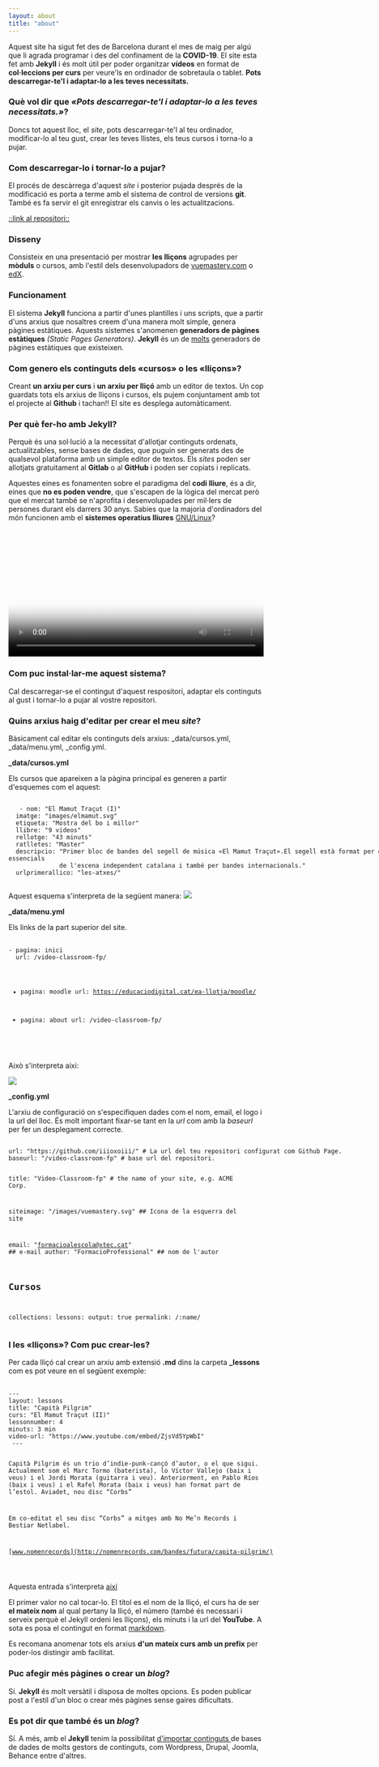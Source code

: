 ```yaml
---
layout: about
title: "about"
---
```


Aquest site ha sigut fet des de Barcelona durant el mes de maig per algú que li agrada programar i des del confinament de la **COVID-19**. El site esta fet amb **Jekyll** i és molt útil per poder organitzar **vídeos** en format de **col·leccions per curs** per veure'ls en ordinador de sobretaula o tablet. **Pots descarregar-te'l i adaptar-lo a les teves necessitats.**

### Què vol dir que *«Pots descarregar-te'l i adaptar-lo a les teves necessitats.»*?
Doncs tot aquest lloc, el *site*, pots descarregar-te'l al teu ordinador, modificar-lo al teu gust, crear les teves llistes, els teus cursos i torna-lo a pujar.

### Com descarregar-lo i tornar-lo a pujar?
El procés de descàrrega d'aquest *site* i posterior pujada després de la modificació es porta a terme amb el sistema de control de versions **git**. També es fa servir el git enregistrar els canvis o les actualitzacions.

[::link al repositori::](https://github.com/iiioxoiii/video-classroom-fp)


### Disseny

Consisteix en una presentació per mostrar **les lliçons** agrupades per **mòduls** o cursos,  amb l'estil dels desenvolupadors de [vuemastery.com](https://www.vuemastery.com/) o [edX](https://www.edx.org/).  

### Funcionament

El sistema **Jekyll** funciona a partir d'unes plantilles i uns scripts, que a partir d'uns arxius que nosaltres creem
d'una manera molt simple,  genera pàgines estàtiques. Aquests sistemes s'anomenen **generadors de pàgines estàtiques** *(Static Pages Generators)*. **Jekyll** és un de [molts](https://www.staticgen.com/) generadors de pàgines estàtiques que existeixen.

### Com genero els continguts dels «cursos» o les «lliçons»?

Creant **un arxiu per curs** i **un arxiu per lliçó** amb un editor de textos. Un cop guardats tots els arxius de lliçons i cursos, els pujem conjuntament amb tot el projecte al **Github** i tachan!! El site es desplega automàticament.


### Per què fer-ho amb Jekyll?

Perquè és una sol·lució a la necessitat d'allotjar continguts ordenats, actualitzables, sense bases de dades, que puguin ser generats des de qualsevol plataforma amb un simple editor de textos. Els *sites* poden ser allotjats gratuitament al **Gitlab** o al **GitHub** i poden ser copiats i replicats.

Aquestes eines es fonamenten sobre el paradigma del **codi lliure**, és a dir, eines que **no es poden vendre**, que s'escapen de la lògica del mercat però que el mercat també se n'aprofita i desenvolupades per mil·lers de persones durant els darrers 30 anys. Sabies que la majoria d'ordinadors del món funcionen amb el **sistemes operatius lliures** [GNU/Linux](https://www.gnu.org/)?

<video style="width: 100%;" controls="controls" poster="//static.fsf.org/nosvn/FSF30-video/fsf30-poster.png" crossorigin="anonymous">
<source src="//static.fsf.org/nosvn/FSF30-video/FSF_30_720p.webm" type="video/webm">
<track kind="subtitles" label="Català" srclang="ca" src="https://raw.githubusercontent.com/iiioxoiii/translations/master/FSF_30_ca.vtt" default="default">
<track kind="subtitles" label="English" srclang="en" src="//static.fsf.org/nosvn/FSF30-video/captions/FSF_30_720p.en.vtt" default="default">
<track kind="subtitles" label="Spanish" srclang="es" src="//static.fsf.org/nosvn/FSF30-video/captions/FSF_30_es.vtt">
<track kind="subtitles" label="French" srclang="fr" src="//static.fsf.org/nosvn/FSF30-video/captions/FSF_30_720p.fr.vtt">
<track kind="subtitles" label="German" srclang="en" src="//static.fsf.org/nosvn/FSF30-video/captions/FSF_30_720p.de.vtt">
<track kind="subtitles" label="русский" srclang="ru" src="//static.fsf.org/nosvn/FSF30-video/captions/FSF_30_720p.ru.vtt">
<track kind="subtitles" label="italiano" srclang="it" src="//static.fsf.org/nosvn/FSF30-video/captions/FSF_30_720p.it.vtt">
<track kind="subtitles" label="português" srclang="pt" src="//static.fsf.org/nosvn/FSF30-video/captions/FSF_30_720p.pt.vtt">
<track kind="subtitles" label="српски" srclang="sr" src="//static.fsf.org/nosvn/FSF30-video/captions/FSF_30_720p.sr.vtt">
<track kind="subtitles" label="fārsi" srclang="fa" src="//static.fsf.org/nosvn/FSF30-video/captions/FSF_30_720p.fa.vtt">
<track kind="subtitles" label="nederlands" srclang="nl" src="//static.fsf.org/nosvn/FSF30-video/captions/FSF_30_720p.nl.vtt">
<track kind="subtitles" label="magyar" srclang="hu" src="//static.fsf.org/nosvn/FSF30-video/captions/FSF_30_720p.hu.vtt">
<track kind="subtitles" label="svenska" srclang="se" src="//static.fsf.org/nosvn/FSF30-video/captions/FSF_30_720p.se.vtt">
<track kind="subtitles" label="română" srclang="ro" src="//static.fsf.org/nosvn/FSF30-video/captions/FSF_30_720p.ro.vtt">
<track kind="subtitles" label="lietuvių" srclang="lt" src="//static.fsf.org/nosvn/FSF30-video/captions/FSF_30_720p.lt.vtt">
<track kind="subtitles" label="hebrew" srclang="lt" src="//static.fsf.org/nosvn/FSF30-video/captions/FSF_30_720p.he.vtt">
<track kind="subtitles" label="português do Brasil" srclang="pt-br" src="//static.fsf.org/nosvn/FSF30-video/captions/FSF_30_720p.pt-br.vtt">
<track kind="subtitles" label="chinese" srclang="lt" src="//static.fsf.org/nosvn/FSF30-video/captions/FSF_30_720p.zh-cn.vtt">
</video>


### Com puc instal·lar-me aquest sistema?

Cal descarregar-se el contingut d'aquest respositori, adaptar els continguts al gust i tornar-lo a pujar al vostre repositori.

### Quins arxius haig d'editar per crear el meu *site*?

Bàsicament cal editar els continguts dels arxius: \_data/cursos.yml, \_data/menu.yml, \_config.yml. 

**_data/cursos.yml**

Els cursos que apareixen a la pàgina principal es generen a partir d'esquemes com el aquest:

<div class="hljs" style="width: 800px;"><pre style="
    margin-top: 0px;
    margin-bottom: 0px;
"><code class="plaintext" >
   - nom: "El Mamut Traçut (I)"
  imatge: "images/elmamut.svg"
  etiqueta: "Mostra del bo i millor"
  llibre: "9 videos"
  rellotge: "43 minuts"
  ratlletes: "Master"
  descripcio: "Primer bloc de bandes del segell de música «El Mamut Traçut».El segell està format per grups essencials
              de l'escena independent catalana i també per bandes internacionals." 
  urlprimerallico: "les-atxes/"
 </code></pre>
</div>

Aquest esquema s'interpreta de la següent manera:
![](/images/captura01.png)


**_data/menu.yml**

Els links de la part superior del site.

<div class="hljs" style="width: 800px;"><pre style="
    margin-top: 0px;
    margin-bottom: 0px;
">
	<code class="plaintext">
- pagina: inici 
  url: /video-classroom-fp/

- pagina: moodle
  url: https://educaciodigital.cat/ea-llotja/moodle/

- pagina: about
  url: /video-classroom-fp/
  </code>
</pre>
</div>


Això s'interpreta aixi:

![](/images/capturabar.png)




**_config.yml**

L'arxiu de configuració on s'especifiquen dades com el nom, email, el logo i la url del lloc. És molt important fixar-se tant en la *url* com amb la *baseurl* per fer un desplegament correcte.

<div class="hljs" style="width: 800px;">
<pre style="
    margin-top: 0px;
    margin-bottom: 0px;
"><code class="plaintext">
url: "https://github.com/iiioxoiii/" # La url del teu repositori configurat com Github Page.
baseurl: "/video-classroom-fp" # base url del repositori. 

title: "Video-Classroom-fp" # the name of your site, e.g. ACME Corp.

siteimage: "/images/vuemastery.svg" ## Icona de la esquerra del site

email: "formacioalescola@xtec.cat" ## e-mail 
author: "FormacioProfessional" ## nom de l'autor

## Cursos
collections:
  lessons:
    output: true
    permalink: /:name/
</code></pre>
</div>

### I les «lliçons»? Com puc crear-les?

Per cada lliçó cal crear un arxiu amb extensió **.md** dins la carpeta **_lessons** com es pot veure en el següent exemple:

<div class="hljs" style="width: 800px;">
<pre style="
    margin-top: 0px;
    margin-bottom: 0px;
">
	<code class="plaintext">
---
layout: lessons
title: "Capità Pilgrim" 
curs: "El Mamut Traçut (II)"
lessonnumber: 4
minuts: 3 min
video-url: "https://www.youtube.com/embed/ZjsVd5YpWbI"
 ---

Capità Pilgrim és un trio d’indie-punk-cançó d’autor, o el que sigui. 
Actualment som el Marc Tormo (baterista), lo Víctor Vallejo (baix i veus) i el Jordi 
Morata (guitarra i veu). Anteriorment, en Pablo Ríos (baix i veus) i el Rafel Morata 
(baix i veus) han format part de l’estol. Aviadet, nou disc “Corbs”

Em co-editat el seu disc “Corbs” a mitges amb No Me’n Records i Bestiar Netlabel.

[www.nomenrecords](http://nomenrecords.com/bandes/futura/capita-pilgrim/) 

</code></pre></div>

Aquesta entrada s'interpreta [així](/video-classroom-fp/el-mamut-tracut-2-capita-pilgrim/)

El primer valor no cal tocar-lo. El títol es el nom de la lliçó, el curs ha de ser **el mateix nom** al qual pertany la lliçó, el número (també és necessari i serveix perquè el Jekyll ordeni les lliçons), els minuts i la url del **YouTube**. A sota es posa el contingut en format [markdown](https://github.com/adam-p/markdown-here/wiki/Markdown-Cheatsheet).

Es recomana anomenar tots els arxius **d'un mateix curs amb un prefix** per poder-los distingir amb facilitat.

### Puc afegir més pàgines o crear un *blog*?

Sí. **Jekyll** és molt versàtil i disposa de moltes opcions. Es poden publicar post a l'estil d'un bloc o crear més pàgines sense gaires dificultats. 

### Es pot dir que també és un *blog*?

Sí. A més, amb el **Jekyll** tenim la possibilitat [d'importar continguts ](https://import.jekyllrb.com/) de bases de dades de molts gestors de continguts, com Wordpress, Drupal, Joomla, Behance entre d'altres.



